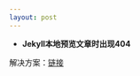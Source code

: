 ```yaml
---
layout: post
---
```




- **Jekyll本地预览文章时出现404**

解决方案：[链接](http://blog.chiyiw.com/2016/03/20/jekyll-本地调试文件名中文错误解决.html)


